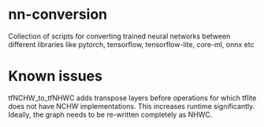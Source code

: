 # nn-conversion
Collection of scripts for converting trained neural networks between different libraries like pytorch, tensorflow, tensorflow-lite, core-ml, onnx etc

# Known issues
tfNCHW_to_tfNHWC adds transpose layers before operations for which tflite does not have NCHW implementations. This increases runtime significantly. Ideally, the graph needs to be re-written completely as NHWC.

